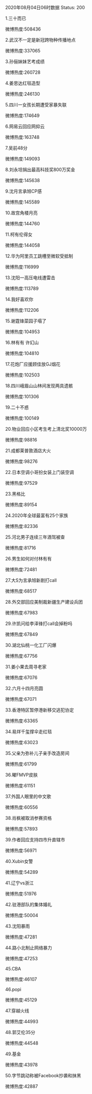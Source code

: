2020年08月04日06时数据
Status: 200

1.三十而已

微博热度:508436

2.武汉不一定是新冠跨物种传播地点

微博热度:337065

3.孙俪妹妹艺考成绩

微博热度:260728

4.姜思达红毯造型

微博热度:246130

5.四川一女孩长期遭受家暴失联

微博热度:174649

6.网易云回应网抑云

微博热度:163748

7.吴前48分

微博热度:149093

8.刘永坦捐出最高科技奖800万奖金

微博热度:145638

9.沈月言承旭CP感

微博热度:145589

10.故宫角楼月亮

微博热度:144760

11.柯有伦得女

微博热度:144058

12.华为阿里员工跳槽至微软受抵制

微博热度:116999

13.沈阳一高压电线遭雷击

微博热度:113789

14.我好喜欢你

微博热度:112206

15.谢霆锋菜园子塌了

微博热度:104953

16.林有有 许幻山

微博热度:104810

17.花炮厂应援顾佳放GJ烟花

微博热度:102503

18.四川峨眉山山林间发现两具遗骸

微博热度:101306

19.二十不惑

微博热度:100149

20.物业回应小区考生考上清北奖10000万

微博热度:98816

21.成都莱普敦酒店大火

微博热度:98276

22.日本空调小哥扮女装上门装空调

微博热度:97529

23.黑格比

微博热度:89154

24.2020年全球最富有25个家族

微博热度:82336

25.河北男子连续三年酒驾被查

微博热度:81716

26.男生如何对付林有有

微博热度:72481

27.大S为言承旭新剧打call

微博热度:68517

28.外交部回应美制裁新疆生产建设兵团

微博热度:67983

29.许凯问给李泽锋打call会掉粉吗

微博热度:67849

30.湖北仙桃一化工厂闪爆

微博热度:67756

31.姜小果去周寻老家

微博热度:67076

32.六月十四月亮圆

微博热度:67071

33.香港特区暂停港新移交逃犯协定

微博热度:63365

34.易烊千玺撑伞走红毯

微博热度:63023

35.父亲为弥补儿子亲手改造房间

微博热度:61799

36.曜FMVP皮肤

微博热度:61151

37.外国人眼里的中文歌

微博热度:60556

38.肖枫被取消参赛资格

微博热度:57893

39.作者回应支持四市升直辖市

微博热度:56971

40.Xubin女警

微博热度:54289

41.辽宁vs浙江

微博热度:51976

42.驻港部队的集体婚礼

微博热度:50004

43.沈阳暴雨

微博热度:47281

44.路小北制止网络暴力

微博热度:47253

45.CBA

微博热度:46107

46.popi

微博热度:45129

47.穿越火线

微博热度:44993

48.郭艾伦35分

微博热度:44548

49.基金

微博热度:43978

50.字节跳动称被Facebook抄袭和抹黑

微博热度:42887

